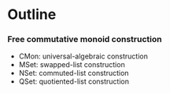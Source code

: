 Outline
===

### Free commutative monoid construction

- CMon: universal-algebraic construction
- MSet: swapped-list construction
- NSet: commuted-list construction
- QSet: quotiented-list construction
